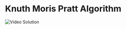 # Knuth Moris Pratt Algorithm




![Video Solution](https://youtu.be/qases-9gOpk?si=MqYWopU67gSJo9Cl)
